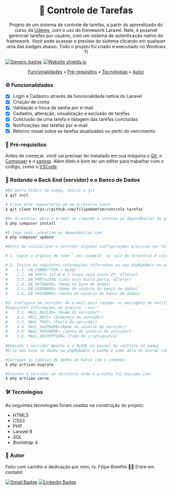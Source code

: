 <h1 align="center">
    📖 Controle de Tarefas</a>
</h1>
<p align="center">Projeto de um sistema de controle de tarefas, a partir do aprendizado do curso da <a href="https://www.udemy.com/course/curso-completo-do-desenvolvedor-laravel/">Udemy</a>, com o uso do framework Laravel. Nele, é possível gerenciar tarefas por usuário, com um sistema de autenticação nativo do framework. Você pode acessar o preview do sistema clicando em qualquer uma das badges abaixo. Todo o projeto foi criado e executado no Windows 11  </p>

 [![Generic badge](https://img.shields.io/badge/VERSÃO-1.0-<COLOR>.svg)](http://tarefas2021.epizy.com/public/)
 [![Website shields.io](https://img.shields.io/website-up-down-green-red/http/shields.io.svg)](http://tarefas2021.epizy.com/public/)
 

<p align="center">
 <a href="#features">Funcionalidades</a> •
 <a href="#requisitos">Pré-requisitos</a> •
 <a href="#tecnologias">Tecnologias</a> • 
 <a href="#autor">Autor</a>
</p>

<h3 id="features">⚙️ Funcionalidades</h3>

- [x] Login e Cadastro através da funcionalidade nativa do Laravel
- [x] Criação de conta 
- [x] Validação e troca de senha por e-mail
- [x] Cadastro, alteração, visualização e exclusão de tarefas
- [x] Conclusão de uma tarefa e listagem das tarefas concluídas
- [x] Notificações das tarefas por e-mail
- [x] Retorno visual sobre as tarefas atualizadas ou perto do vencimento   

<h3 id="requisitos">🎲 Pré-requisitos</h3>

Antes de começar, você vai precisar ter instalado em sua máquina o [Git](https://git-scm.com), o [Composer](https://getcomposer.org/download/) e o [xampp](https://www.apachefriends.org/pt_br/index.html). 
Além disto é bom ter um editor para trabalhar com o código, como o [VSCode](https://code.visualstudio.com/)

### 🎲 Rodando o Back End (servidor) e o Banco de Dados

```bash
#Na pasta htdocs do xampp, inicie o git
$ git init

# Clone este repositório em um diretório local
$ git clone https://github.com/filipebomfim/controle-tarefas

#No diretório, abra o prompt de comando e instale as dependências do projeto com:
$ php composer install

#E logo após, atualize as dependências com:
$ php composer update

#Antes de inicializar o servidor algumas configurações precisam ser feitas:

# 1. Copie o arquivo de nome '.env.example' na raíz do diretório e cole no mesmo local com um arquivo de nome '.env';

# 2. Insira as seguintes informações referentes ao seu phpMyAdmin no arquivo '.env':
#    2.1. DB_CONNECTION = mysql
#    2.2. DB_HOST= 127.0.0.1 (Caso seja outro IP, alterar)
#    2.3. DB_PORT=3306 (Caso seja outra porta, alterar)
#    2.4. DB_DATABASE= (Nome da base de dados)
#    2.5. DB_USERNAME= (Nome do usuário do banco de dados)
#    2.6. DB_PASSWORD= (Senha do usuário do banco de dados)

#3. Configure um servidor de e-mail para receber as mensagens de notificação alterando as 
#seguintes informações no arquivo '.env':
#    3.1. MAIL_MAILER= (Nome do servidor)
#    3.2. MAIL_HOST= (Endereço do servidor)
#    3.3. MAIL_PORT= (Porta do servidor)
#    3.4. MAIL_USERNAME=(Nome do usuário do servidor)
#    3.5. MAIL_PASSWORD= (Senha do usuário do servidor)
#    3.6. MAIL_ENCRYPTION= (Tipo de criptografia)
   
#Execute o servidor Apache e o MySQL no painel de controle do xampp
#Crie uma base de dados no phpMyAdmin e ponha o nome dela de acordo com o que foi colocado no item 2.4

#Carregue as tabelas de dados do banco com o comando:
$ php artisan migrate

#Execute o servidor no diretório onde o projeto foi baixado com:
$ php artisan serve
```

<h3 id="tecnologias">🛠 Tecnologias</h3>

As seguintes tecnologias foram usadas na construção do projeto:

- HTML5
- CSS3
- PHP
- Laravel 8
- SQL
- Bootstrap 4

<h3 id="autor">🦸 Autor</h3>

Feito com carinho e dedicação por mim, rs. Filipe Bomfim 👋🏽 Entre em contato!

[![Gmail Badge](https://img.shields.io/badge/-Filipe-c14438?style=flat-square&logo=Gmail&logoColor=white&link=mailto:filipebomfim.dev@gmail.com)](mailto:filipebomfim.dev@gmail.com)
[![Linkedin Badge](https://img.shields.io/badge/-Filipe-blue?style=flat-square&logo=Linkedin&logoColor=white&link=https://www.linkedin.com/in/filipe-bomfim-931256224/)](https://www.linkedin.com/in/filipe-bomfim-931256224/)

